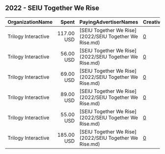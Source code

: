 ## 2022 - SEIU Together We Rise 
|OrganizationName|Spent|PayingAdvertiserNames|CreativeUrls|Impressions|Genders|AgeBrackets|CountryCodes|BillingAddresses|CandidateBallotInformation|
|:---|---:|:---|:---|---:|:---|:---|:---|:---|:---|
|Trilogy Interactive|117.00 USD|[SEIU Together We Rise](2022/SEIU Together We Rise.md)|[0](https://www.snap.com/political-ads/asset/85545f9a56c6c1e314dfbd406c2b056a78fcbc3d16dc052565d6b4a64d3af42f?mediaType=png)|3,977||18+|united states|"2054 University Ave STE 600,Berkeley,94704,US"||
|Trilogy Interactive|56.00 USD|[SEIU Together We Rise](2022/SEIU Together We Rise.md)|[0](https://www.snap.com/political-ads/asset/63a74988db1736e94d8b58cb3897ae9cbfb2aa764fef2945d0bc8a04f1706097?mediaType=png)|1,876||18+|united states|"2054 University Ave STE 600,Berkeley,94704,US"||
|Trilogy Interactive|69.00 USD|[SEIU Together We Rise](2022/SEIU Together We Rise.md)|[0](https://www.snap.com/political-ads/asset/6400930cfbe650e4b31d1d6f961e932819418935abc0509781ef27447bb3d6f0?mediaType=png)|2,356||18+|united states|"2054 University Ave STE 600,Berkeley,94704,US"||
|Trilogy Interactive|89.00 USD|[SEIU Together We Rise](2022/SEIU Together We Rise.md)|[0](https://www.snap.com/political-ads/asset/6400930cfbe650e4b31d1d6f961e932819418935abc0509781ef27447bb3d6f0?mediaType=png)|3,044||18+|united states|"2054 University Ave STE 600,Berkeley,94704,US"||
|Trilogy Interactive|55.00 USD|[SEIU Together We Rise](2022/SEIU Together We Rise.md)|[0](https://www.snap.com/political-ads/asset/63a74988db1736e94d8b58cb3897ae9cbfb2aa764fef2945d0bc8a04f1706097?mediaType=png)|1,832||18+|united states|"2054 University Ave STE 600,Berkeley,94704,US"||
|Trilogy Interactive|185.00 USD|[SEIU Together We Rise](2022/SEIU Together We Rise.md)|[0](https://www.snap.com/political-ads/asset/85545f9a56c6c1e314dfbd406c2b056a78fcbc3d16dc052565d6b4a64d3af42f?mediaType=png)|6,272||18+|united states|"2054 University Ave STE 600,Berkeley,94704,US"||
